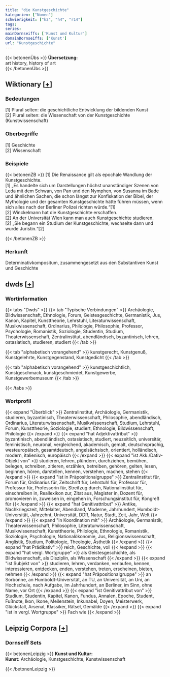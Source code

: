 ```yaml
---
title: "die Kunstgeschichte"
kategorien: ["Nomen"]
schwierigkeit: ["k2", "h4", "r14"]
tags:
series:
mainDornseiffs: ['Kunst und Kultur']
domainDornseiffs: ['Kunst']
url: "Kunstgeschichte"
---
```


{{< betonenÜbs >}}
**Übersetzung:**  
art history, history of art  
{{< /betonenÜbs >}}

## Wiktionary [[+](https://de.wiktionary.org/wiki/Kunstgeschichte)]

### Bedeutungen
[1] Plural selten: die geschichtliche Entwicklung der bildenden Kunst  
[2] Plural selten: die Wissenschaft von der Kunstgeschichte (Kunstwissenschaft)  

### Oberbegriffe
[1] Geschichte  
[2] Wissenschaft  

### Beispiele
{{< betonenZB >}}
[1] Die Renaissance gilt als epochale Wandlung der Kunstgeschichte.  
[1] „Es handelte sich um Darstellungen höchst unanständiger Szenen von Leda mit dem Schwan, von Pan und den Nymphen, von Susanna im Bade und ähnlichen Sachen, die schon längst zur Konfiskation der Bibel, der Mythologie und der gesamten Kunstgeschichte hätte führen müssen, wenn sich alles nach der Berliner Polizei richten würde.“[1]  
[2] Winckelmann hat die Kunstgeschichte erschaffen.  
[2] An der Universität Wien kann man auch Kunstgeschichte studieren.  
[2] „Sie begann ein Studium der Kunstgeschichte, wechselte dann und wurde Juristin.“[2]  

{{< /betonenZB >}}
### Herkunft
Determinativkompositum, zusammengesetzt aus den Substantiven Kunst und Geschichte  



## dwds [[+](https://www.dwds.de/wb/Kunstgeschichte)]

### Wortinformation
{{< tabs "Dwds" >}}
{{< tab "Typische Verbindungen" >}}
Archäologie, Bildwissenschaft, Ethnologie, Forum, Geistesgeschichte, Germanistik, Jus, Kanon, Kapitel, Kunsttheorie, Lehrstuhl, Literaturwissenschaft, Musikwissenschaft, Ordinarius, Philologie, Philosophie, Professor, Psychologie, Romanistik, Soziologie, Studentin, Studium, Theaterwissenschaft, Zentralinstitut, abendländisch, byzantinisch, lehren, ostasiatisch, studieren, studiert
{{< /tab >}}

{{< tab "alphabetisch vorangehend" >}}
kunstgerecht, Kunstgenuß, Kunstgelehrte, Kunstgegenstand, Kunstgedicht
{{< /tab >}}

{{< tab "alphabetisch vorangehend" >}}
kunstgeschichtlich, Kunstgeschmack, kunstgeschmiedet, Kunstgewerbe, Kunstgewerbemuseum
{{< /tab >}}

{{< /tabs >}}

### Wortprofil
{{< expand "Überblick" >}} Zentralinstitut, Archäologie, Germanistik, studieren, byzantinisch, Theaterwissenschaft, Philosophie, abendländisch, Ordinarius, Literaturwissenschaft, Musikwissenschaft, Studium, Lehrstuhl, Forum, Kunsttheorie, Soziologie, studiert, Ethnologie, Bildwissenschaft, Philologie {{< /expand >}}
{{< expand "hat Adjektivattribut" >}} byzantinisch, abendländisch, ostasiatisch, studiert, neuzeitlich, universitär, feministisch, neuronal, vergleichend, akademisch, gemalt, deutschsprachig, westeuropäisch, gesamtdeutsch, angelsächsisch, orientiert, holländisch, modern, italienisch, europäisch {{< /expand >}}
{{< expand "ist Akk./Dativ-Objekt von" >}} studieren, lehren, plündern, durchziehen, bemühen, belegen, schreiben, zitieren, erzählen, betreiben, gehören, gelten, lesen, beginnen, hören, darstellen, kennen, verstehen, machen, stehen {{< /expand >}}
{{< expand "ist in Präpositionalgruppe" >}} Zentralinstitut für, Forum für, Ordinarius für, Zeitschrift für, Lehrstuhl für, Professor für, Professur für, Professorin für, Streifzug durch, Nationalinstitut für, einschreiben in, Reallexikon zur, Zitat aus, Magister in, Dozent für, promovieren in, zuweisen in, eingehen in, Forschungsinstitut für, Kongreß für {{< /expand >}}
{{< expand "hat Genitivattribut" >}} Antike, Nachkriegszeit, Mittelalter, Abendland, Moderne, Jahrhundert, Humboldt-Universität, Jahrzehnt, Universität, DDR, Natur, Stadt, Zeit, Jahr, Welt {{< /expand >}}
{{< expand "in Koordination mit" >}} Archäologie, Germanistik, Theaterwissenschaft, Philosophie, Literaturwissenschaft, Musikwissenschaft, Kunsttheorie, Philologie, Ethnologie, Romanistik, Soziologie, Psychologie, Nationalökonomie, Jus, Religionswissenschaft, Anglistik, Studium, Politologie, Theologie, Ästhetik {{< /expand >}}
{{< expand "hat Prädikativ" >}} reich, Geschichte, voll {{< /expand >}}
{{< expand "hat vergl. Wortgruppe" >}} als Geistesgeschichte, als Bildwissenschaft, als Disziplin, als Wissenschaft {{< /expand >}}
{{< expand "ist Subjekt von" >}} studieren, lehren, verdanken, verlaufen, kennen, interessieren, entdecken, enden, verstehen, treten, erscheinen, bieten, nehmen {{< /expand >}}
{{< expand "hat Präpositionalgruppe" >}} an Sorbonne, an Humboldt-Universität, an TU, an Universität, an Uni, an Hochschule, nach Aufgabe, im Jahrhundert, an Berliner, im Sinn, ohne Name, vor Ort {{< /expand >}}
{{< expand "ist Genitivattribut von" >}} Studium, Studentin, Kapitel, Kanon, Fundus, Annalen, Epoche, Student, Fußnote, Ikon, Ikone, Meilenstein, Inkunabel, Doyen, Meisterwerk, Glücksfall, Arsenal, Klassiker, Rätsel, Gemälde {{< /expand >}}
{{< expand "ist in vergl. Wortgruppe" >}} Fach wie {{< /expand >}}

## Leipzig Corpora [[+](https://corpora.uni-leipzig.de/en/res?word=Kunstgeschichte&corpusId=deu_newscrawl-public_2018)]

### Dornseiff Sets
{{< betonenLeipzig >}}
**Kunst und Kultur:**  
**Kunst:** Archäologie, Kunstgeschichte, Kunstwissenschaft  

{{< /betonenLeipzig >}}
